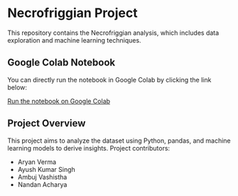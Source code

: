 # Necrofriggian Project

This repository contains the Necrofriggian analysis, which includes data exploration and machine learning techniques.

## Google Colab Notebook

You can directly run the notebook in Google Colab by clicking the link below:

[Run the notebook on Google Colab](https://colab.research.google.com/github/notAryan10/Necrofriggian/blob/main/Necrofriggian.ipynb)

## Project Overview

This project aims to analyze the dataset using Python, pandas, and machine learning models to derive insights. 
Project contributors:
- Aryan Verma
- Ayush Kumar Singh
- Ambuj Vashistha
- Nandan Acharya
